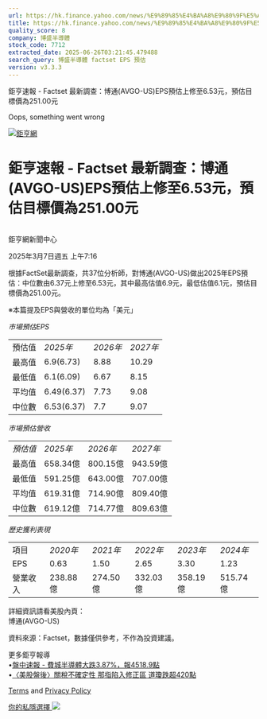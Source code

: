 ```yaml
---
url: https://hk.finance.yahoo.com/news/%E9%89%85%E4%BA%A8%E9%80%9F%E5%A0%B1-factset-%E6%9C%80%E6%96%B0%E8%AA%BF%E6%9F%A5-%E5%8D%9A%E9%80%9A-avgo-121617104.html
title: https://hk.finance.yahoo.com/news/%E9%89%85%E4%BA%A8%E9%80%9F%E5%A0%B1-factset-%E6%9C%80%E6%96%B0%E8
quality_score: 8
company: 博盛半導體
stock_code: 7712
extracted_date: 2025-06-26T03:21:45.479488
search_query: 博盛半導體 factset EPS 預估
version: v3.3.3
---
```


鉅亨速報 - Factset 最新調查：博通(AVGO-US)EPS預估上修至6.53元，預估目標價為251.00元 


Oops, something went wrong

 

[![鉅亨網](https://s.yimg.com/ny/api/res/1.2/UM5hrThmhlnSiBO4o4qlLg--/YXBwaWQ9aGlnaGxhbmRlcjt3PTE0NjtoPTQ4O2NmPXdlYnA-/https://s.yimg.com/os/creatr-uploaded-images/2020-01/147c7630-36ab-11ea-ae7c-5ee7a0016555)](http://www.cnyes.com/ "鉅亨網")

# 鉅亨速報 - Factset 最新調查：博通(AVGO-US)EPS預估上修至6.53元，預估目標價為251.00元

![](data:image/gif;base64,R0lGODlhAQABAIAAAAAAAP///ywAAAAAAQABAAACAUwAOw==)

鉅亨網新聞中心

2025年3月7日週五 上午7:16

根據FactSet最新調查，共37位分析師，對博通(AVGO-US)做出2025年EPS預估：中位數由6.37元上修至6.53元，其中最高估值6.9元，最低估值6.1元，預估目標價為251.00元。

※本篇提及EPS與營收的單位均為「美元」

*市場預估EPS*

|  |  |  |  |
| --- | --- | --- | --- |
| 預估值 | *2025年* | *2026年* | *2027年* |
| 最高值 | 6.9(6.73) | 8.88 | 10.29 |
| 最低值 | 6.1(6.09) | 6.67 | 8.15 |
| 平均值 | 6.49(6.37) | 7.73 | 9.08 |
| 中位數 | 6.53(6.37) | 7.7 | 9.07 |

*市場預估營收*

|  |  |  |  |
| --- | --- | --- | --- |
| *預估值* | *2025年* | *2026年* | *2027年* |
| 最高值 | 658.34億 | 800.15億 | 943.59億 |
| 最低值 | 591.25億 | 643.00億 | 707.00億 |
| 平均值 | 619.31億 | 714.90億 | 809.40億 |
| 中位數 | 619.12億 | 714.77億 | 809.63億 |

*歷史獲利表現*

|  |  |  |  |  |  |
| --- | --- | --- | --- | --- | --- |
| 項目 | *2020年* | *2021年* | *2022年* | *2023年* | *2024年* |
| EPS | 0.63 | 1.50 | 2.65 | 3.30 | 1.23 |
| 營業收入 | 238.88億 | 274.50億 | 332.03億 | 358.19億 | 515.74億 |

詳細資訊請看美股內頁：  
博通(AVGO-US)

資料來源：Factset，數據僅供參考，不作為投資建議。

更多鉅亨報導  
•[盤中速報 - 費城半導體大跌3.87%，報4518.9點](https://news.cnyes.com/news/id/5886775?utm_source=yahoo&utm_medium=RSS&utm_campaign=relate)  
•[〈美股盤後〉關稅不確定性 那指陷入修正區 道瓊跌超420點](https://news.cnyes.com/news/id/5886842?utm_source=yahoo&utm_medium=RSS&utm_campaign=relate)

[Terms](https://guce.yahoo.com/terms?locale=zh-Hant-HK)  and [Privacy Policy](https://guce.yahoo.com/privacy-policy?locale=zh-Hant-HK)

[你的私隱選擇 ![](https://s.yimg.com/dv/static/siteApp/img/privacy-choice-control.png)](https://guce.yahoo.com/state-controls?locale=zh-Hant-HK&state=VA)